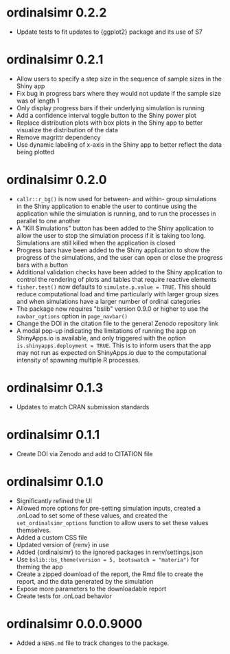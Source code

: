 # ordinalsimr 0.2.2

* Update tests to fit updates to {ggplot2} package and its use of S7

# ordinalsimr 0.2.1

* Allow users to specify a step size in the sequence of sample sizes in the Shiny app
* Fix bug in progress bars where they would not update if the sample size was of length 1
* Only display progress bars if their underlying simulation is running
* Add a confidence interval toggle button to the Shiny power plot
* Replace distribution plots with box plots in the Shiny app to better visualize the distribution of the data
* Remove magrittr dependency
* Use dynamic labeling of x-axis in the Shiny app to better reflect the data being plotted

# ordinalsimr 0.2.0

* `callr::r_bg()` is now used for between- and within- group simulations in the Shiny application to enable the user to continue using the application while the simulation is running, and to run the processes in parallel to one another
* A "Kill Simulations" button has been added to the Shiny application to allow the user to stop the simulation process if it is taking too long. Simulations are still killed when the application is closed
* Progress bars have been added to the Shiny application to show the progress of the simulations, and the user can open or close the progress bars with a button
* Additional validation checks have been added to the Shiny application to control the rendering of plots and tables that require reactive elements
* `fisher.test()` now defaults to `simulate.p.value = TRUE`. This should reduce computational load and time particularly with larger group sizes and when simulations have a larger number of ordinal categories
* The package now requires "bslib" version 0.9.0 or higher to use the `navbar_options` option in `page_navbar()`
* Change the DOI in the citation file to the general Zenodo repository link
* A modal pop-up indicating the limitations of running the app on ShinyApps.io is available, and only triggered with the option `is.shinyapps.deployment = TRUE`. This is to inform users that the app may not run as expected on ShinyApps.io due to the computational intensity of spawning multiple R processes.

# ordinalsimr 0.1.3

* Updates to match CRAN submission standards

# ordinalsimr 0.1.1

* Create DOI via Zenodo and add to CITATION file

# ordinalsimr 0.1.0

* Significantly refined the UI
* Allowed more options for pre-setting simulation inputs, created a .onLoad to set some of these values, and created the `set_ordinalsimr_options` function to allow users to set these values themselves.
* Added a custom CSS file
* Updated version of {renv} in use
* Added {ordinalsimr} to the ignored packages in renv/settings.json
* Use `bslib::bs_theme(version = 5, bootswatch = "materia")` for theming the app 
* Create a zipped download of the report, the Rmd file to create the report, and the data generated by the simulation
* Expose more parameters to the downloadable report
* Create tests for .onLoad behavior

# ordinalsimr 0.0.0.9000

* Added a `NEWS.md` file to track changes to the package.
